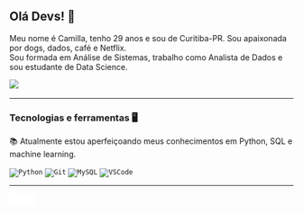 
## Olá Devs! 👾

<p>
Meu nome é Camilla, tenho 29 anos e sou de Curitiba-PR. Sou apaixonada por dogs, dados, café e Netflix. </br>
Sou formada em Análise de Sistemas, trabalho como Analista de Dados e sou estudante de Data Science.</p>

<img src="https://super.abril.com.br/wp-content/uploads/2016/12/dog-tra.gif" width="400px" style="max-width: 100%;">

----

### Tecnologias e ferramentas 🖥️

<p align="left" dir="auto"><g-emoji class="g-emoji" alias="books" fallback-src="https://github.githubassets.com/images/icons/emoji/unicode/1f4da.png">📚</g-emoji> Atualmente estou aperfeiçoando meus conhecimentos em Python, SQL e machine learning.</p>

<code><img width="40px" src="https://cdn.jsdelivr.net/gh/devicons/devicon/icons/python/python-original.svg" title="Python" data-canonical-src="https://cdn.jsdelivr.net/gh/devicons/devicon/icons/html5/html5-original-wordmark.svg" style="max-width: 100%;"></a></code>
<code><img width="40px" src="https://cdn.jsdelivr.net/gh/devicons/devicon/icons/git/git-original.svg" title="Git" data-canonical-src="https://cdn.jsdelivr.net/gh/devicons/devicon/icons/html5/html5-original-wordmark.svg" style="max-width: 100%;"></a></code>
<code><img width="40px" src="https://cdn.jsdelivr.net/gh/devicons/devicon/icons/mysql/mysql-original.svg" title="MySQL" data-canonical-src="https://cdn.jsdelivr.net/gh/devicons/devicon/icons/html5/html5-original-wordmark.svg" style="max-width: 100%;"></a></code>
<code><img width="40px" src="https://cdn.jsdelivr.net/gh/devicons/devicon/icons/visualstudio/visualstudio-plain.svg" title="VSCode" data-canonical-src="https://cdn.jsdelivr.net/gh/devicons/devicon/icons/html5/html5-original-wordmark.svg" style="max-width: 100%;"></a></code>


----

<p dir="auto"><a href="https://www.instagram.com/millaspjiorin" rel="nofollow"><img align="left" alt="Instagram" width="22px" src="https://github.com/Aakarsh-B/trying-repos/raw/master/insta.svg" style="max-width: 100%;">
</a><a href="https://www.linkedin.com/in/camilla-severo-spjiorin/" rel="nofollow"><img align="left" alt="LinkedIn" width="22px" src="https://github.com/Aakarsh-B/trying-repos/raw/master/linkedin.svg" style="max-width: 100%;"></p>


